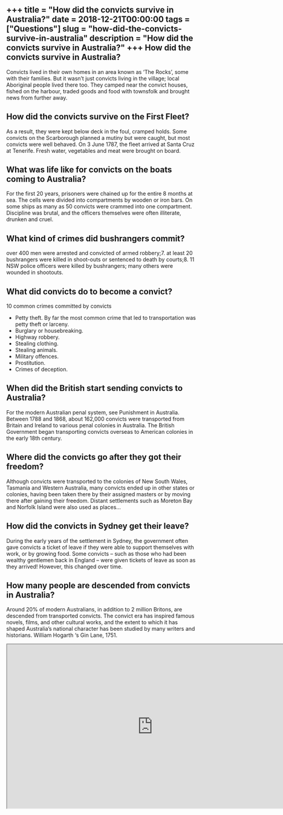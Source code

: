 +++
title = "How did the convicts survive in Australia?"
date = 2018-12-21T00:00:00
tags = ["Questions"]
slug = "how-did-the-convicts-survive-in-australia"
description = "How did the convicts survive in Australia?"
+++
How did the convicts survive in Australia?
------------------------------------------

Convicts lived in their own homes in an area known as ‘The Rocks’, some with their families. But it wasn’t just convicts living in the village; local Aboriginal people lived there too. They camped near the convict houses, fished on the harbour, traded goods and food with townsfolk and brought news from further away.

How did the convicts survive on the First Fleet?
------------------------------------------------

As a result, they were kept below deck in the foul, cramped holds. Some convicts on the Scarborough planned a mutiny but were caught, but most convicts were well behaved. On 3 June 1787, the fleet arrived at Santa Cruz at Tenerife. Fresh water, vegetables and meat were brought on board.

What was life like for convicts on the boats coming to Australia?
-----------------------------------------------------------------

For the first 20 years, prisoners were chained up for the entire 8 months at sea. The cells were divided into compartments by wooden or iron bars. On some ships as many as 50 convicts were crammed into one compartment. Discipline was brutal, and the officers themselves were often illiterate, drunken and cruel.

What kind of crimes did bushrangers commit?
-------------------------------------------

over 400 men were arrested and convicted of armed robbery;7. at least 20 bushrangers were killed in shoot-outs or sentenced to death by courts;8. 11 NSW police officers were killed by bushrangers; many others were wounded in shootouts.

What did convicts do to become a convict?
-----------------------------------------

10 common crimes committed by convicts

- Petty theft. By far the most common crime that led to transportation was petty theft or larceny.
- Burglary or housebreaking.
- Highway robbery.
- Stealing clothing.
- Stealing animals.
- Military offences.
- Prostitution.
- Crimes of deception.

When did the British start sending convicts to Australia?
---------------------------------------------------------

For the modern Australian penal system, see Punishment in Australia. Between 1788 and 1868, about 162,000 convicts were transported from Britain and Ireland to various penal colonies in Australia. The British Government began transporting convicts overseas to American colonies in the early 18th century.

Where did the convicts go after they got their freedom?
-------------------------------------------------------

Although convicts were transported to the colonies of New South Wales, Tasmania and Western Australia, many convicts ended up in other states or colonies, having been taken there by their assigned masters or by moving there after gaining their freedom. Distant settlements such as Moreton Bay and Norfolk Island were also used as places…

How did the convicts in Sydney get their leave?
-----------------------------------------------

During the early years of the settlement in Sydney, the government often gave convicts a ticket of leave if they were able to support themselves with work, or by growing food. Some convicts – such as those who had been wealthy gentlemen back in England – were given tickets of leave as soon as they arrived! However, this changed over time.

How many people are descended from convicts in Australia?
---------------------------------------------------------

Around 20% of modern Australians, in addition to 2 million Britons, are descended from transported convicts. The convict era has inspired famous novels, films, and other cultural works, and the extent to which it has shaped Australia’s national character has been studied by many writers and historians. William Hogarth ‘s Gin Lane, 1751.

<iframe allow="accelerometer; autoplay; clipboard-write; encrypted-media; gyroscope; picture-in-picture" allowfullscreen="" class="__youtube_prefs__  epyt-is-override  no-lazyload" data-no-lazy="1" data-origheight="433" data-origwidth="770" data-skipgform_ajax_framebjll="" height="433" id="_ytid_72536" loading="lazy" src="https://www.youtube.com/embed/M7O-6PDQp0A?enablejsapi=1&autoplay=0&cc_load_policy=0&cc_lang_pref=&iv_load_policy=1&loop=0&modestbranding=0&rel=1&fs=1&playsinline=0&autohide=2&theme=dark&color=red&controls=1&" title="YouTube player" width="770"></iframe>